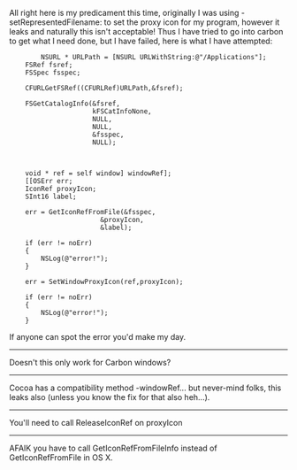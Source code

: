 All right here is my predicament this time, originally I was using -setRepresentedFilename: to set the proxy icon for my program, however it leaks and naturally this isn't acceptable! Thus I have tried to go into carbon to get what I need done, but I have failed, here is what I have attempted:

    		NSURL * URLPath = [NSURL URLWithString:@"/Applications"];
		FSRef fsref;
		FSSpec fsspec;
		
		CFURLGetFSRef((CFURLRef)URLPath,&fsref);
		
		FSGetCatalogInfo(&fsref, 
						 kFSCatInfoNone, 
						 NULL,
						 NULL,
						 &fsspec,
						 NULL);
		
		
		
		void * ref = self window] windowRef];
		[[OSErr err;
		IconRef proxyIcon;
		SInt16 label;
		
		err = GetIconRefFromFile(&fsspec,
						   &proxyIcon,
						   &label);
		
		if (err != noErr)
		{
			NSLog(@"error!");
		}
		
		err = SetWindowProxyIcon(ref,proxyIcon);
		
		if (err != noErr)
		{
			NSLog(@"error!");
		}


If anyone can spot the error you'd make my day.

----

Doesn't this only work for Carbon windows?

----

Cocoa has a compatibility method -windowRef... but never-mind folks, this leaks also (unless you know the fix for that also heh...).

----
You'll need to call ReleaseIconRef on proxyIcon

----
AFAIK you have to call GetIconRefFromFileInfo instead of GetIconRefFromFile in OS X.
